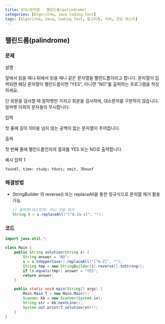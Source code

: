 ```yaml
---
title: 문자/문자열 - 팰린드롬(palindrome)
categories: [Algorithm, Java Coding Test]
tags: [Algorithm, Java, Coding Test, 알고리즘, 자바, 코딩 테스트]
---
```


## 팰린드롬(palindrome) 

### 문제
설명

앞에서 읽을 때나 뒤에서 읽을 때나 같은 문자열을 팰린드롬이라고 합니다.
문자열이 입력되면 해당 문자열이 팰린드롬이면 "YES", 아니면 “NO"를 출력하는 프로그램을 작성하세요.

단 회문을 검사할 때 알파벳만 가지고 회문을 검사하며, 대소문자를 구분하지 않습니다.
알파벳 이외의 문자들의 무시합니다.

입력

첫 줄에 길이 100을 넘지 않는 공백이 없는 문자열이 주어집니다.

출력

첫 번째 줄에 팰린드롬인지의 결과를 YES 또는 NO로 출력합니다.

예시 입력 1

```
found7, time: study; Yduts; emit, 7Dnuof
```

### 해결방법

- StringBuilder 의 reverse() 또는 replaceAll을 통한 정규식으로 문자열 제거 활용 가능.

  ```java
  // 알파벳(대소문자) 아닌 것을 제거
  String t = s.replaceAll("[^A-Za-z]", "");
  ```

### 코드

```java
import java.util.*;

class Main {
    public String solution(String s) {
        String answer = "NO";
        s = s.toUpperCase().replaceAll("[^A-Z]", "");
        String tmp = new StringBuilder(s).reverse().toString();
        if (s.equals(tmp)) answer = "YES";
        return answer;
    }

    public static void main(String[] args) {
        Main.Main T = new Main.Main();
        Scanner kb = new Scanner(System.in);
        String str = kb.nextLine();
        System.out.print(T.solution(str));
    }
}

```
